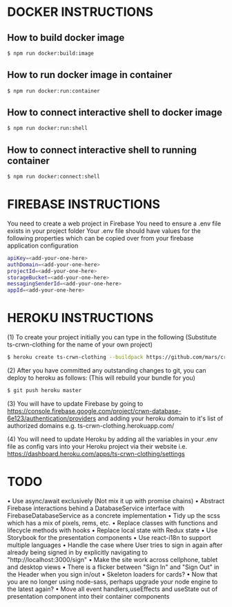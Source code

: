 # DOCKER INSTRUCTIONS

## How to build docker image

```sh
$ npm run docker:build:image
```

## How to run docker image in container

```sh
$ npm run docker:run:container
```

## How to connect interactive shell to docker image

```sh
$ npm run docker:run:shell
```

## How to connect interactive shell to running container

```sh
$ npm run docker:connect:shell
```

# FIREBASE INSTRUCTIONS

You need to create a web project in Firebase
You need to ensure a .env file exists in your project folder
Your .env file should have values for the following properties
which can be copied over from your firebase application configuration

```sh
apiKey=<add-your-one-here>
authDomain=<add-your-one-here>
projectId=<add-your-one-here>
storageBucket=<add-your-one-here>
messagingSenderId=<add-your-one-here>
appId=<add-your-one-here>
```

# HEROKU INSTRUCTIONS

(1) To create your project initially you can type in the following (Substitute ts-crwn-clothing for the name of your own project)

```sh
$ heroku create ts-crwn-clothing --buildpack https://github.com/mars/create-react-app-buildpack.git
```

(2) After you have committed any outstanding changes to git, you can deploy to heroku as follows: (This will rebuild your bundle for you)

```sh
$ git push heroku master
```

(3) You will have to update Firebase by going to https://console.firebase.google.com/project/crwn-database-6e123/authentication/providers and adding your heroku domain to it's list of authorized domains e.g. ts-crwn-clothing.herokuapp.com/

(4) You will need to update Heroku by adding all the variables in your .env file as config vars into your Heroku project via their website i.e.
https://dashboard.heroku.com/apps/ts-crwn-clothing/settings

# TODO

• Use async/await exclusively (Not mix it up with promise chains)
• Abstract Firebase interactions behind a DatabaseService interface with FirebaseDatabaseService as a concrete implementation
• Tidy up the scss which has a mix of pixels, rems, etc.
• Replace classes with functions and lifecycle methods with hooks
• Replace local state with Redux state
• Use Storybook for the presentation components
• Use react-i18n to support multiple languages
• Handle the case where User tries to sign in again after already being signed in by explicitly navigating to "http://localhost:3000/sign"
• Make the site work across cellphone, tablet and desktop views
• There is a flicker between "Sign In" and "Sign Out" in the Header when you sign in/out
• Skeleton loaders for cards?
• Now that you are no longer using node-sass, perhaps upgrade your node engine to the latest again?
• Move all event handlers,useEffects and useState out of presentation component into their container components
